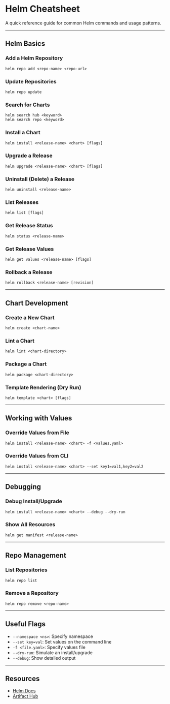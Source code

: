 # Helm Cheatsheet

A quick reference guide for common Helm commands and usage patterns.

---

## Helm Basics

### Add a Helm Repository
```
helm repo add <repo-name> <repo-url>
```

### Update Repositories
```
helm repo update
```

### Search for Charts
```
helm search hub <keyword>
helm search repo <keyword>
```

### Install a Chart
```
helm install <release-name> <chart> [flags]
```

### Upgrade a Release
```
helm upgrade <release-name> <chart> [flags]
```

### Uninstall (Delete) a Release
```
helm uninstall <release-name>
```

### List Releases
```
helm list [flags]
```

### Get Release Status
```
helm status <release-name>
```

### Get Release Values
```
helm get values <release-name> [flags]
```

### Rollback a Release
```
helm rollback <release-name> [revision]
```

---

## Chart Development

### Create a New Chart
```
helm create <chart-name>
```

### Lint a Chart
```
helm lint <chart-directory>
```

### Package a Chart
```
helm package <chart-directory>
```

### Template Rendering (Dry Run)
```
helm template <chart> [flags]
```

---

## Working with Values

### Override Values from File
```
helm install <release-name> <chart> -f <values.yaml>
```

### Override Values from CLI
```
helm install <release-name> <chart> --set key1=val1,key2=val2
```

---

## Debugging

### Debug Install/Upgrade
```
helm install <release-name> <chart> --debug --dry-run
```

### Show All Resources
```
helm get manifest <release-name>
```

---

## Repo Management

### List Repositories
```
helm repo list
```

### Remove a Repository
```
helm repo remove <repo-name>
```

---

## Useful Flags
- `--namespace <ns>`: Specify namespace
- `--set key=val`: Set values on the command line
- `-f <file.yaml>`: Specify values file
- `--dry-run`: Simulate an install/upgrade
- `--debug`: Show detailed output

---

## Resources
- [Helm Docs](https://helm.sh/docs/)
- [Artifact Hub](https://artifacthub.io/) 